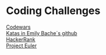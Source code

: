 # Coding Challenges

[Codewars](https://www.codewars.com/)  
[Katas in Emily Bache´s github](https://github.com/emilybache?tab=repositories)  
[HackerRank](https://www.hackerrank.com/)  
[Project Euler](https://projecteuler.net/)